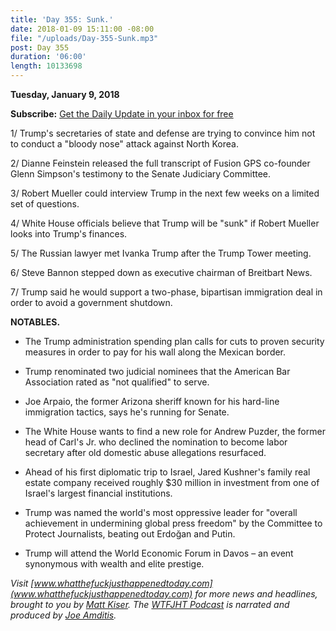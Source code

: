 ```yaml
---
title: 'Day 355: Sunk.'
date: 2018-01-09 15:11:00 -08:00
file: "/uploads/Day-355-Sunk.mp3"
post: Day 355
duration: '06:00'
length: 10133698
---
```


**Tuesday, January 9, 2018**

**Subscribe:** [Get the Daily Update in your inbox for free](https://whatthefuckjusthappenedtoday.com/subscribe/)

1/ Trump's secretaries of state and defense are trying to convince him not to conduct a "bloody nose" attack against North Korea.

2/ Dianne Feinstein released the full transcript of Fusion GPS co-founder Glenn Simpson's testimony to the Senate Judiciary Committee.

3/ Robert Mueller could interview Trump in the next few weeks on a limited set of questions.

4/ White House officials believe that Trump will be "sunk" if Robert Mueller looks into Trump's finances.

5/ The Russian lawyer met Ivanka Trump after the Trump Tower meeting.

6/ Steve Bannon stepped down as executive chairman of Breitbart News.

7/ Trump said he would support a two-phase, bipartisan immigration deal in order to avoid a government shutdown.

**NOTABLES.**

* The Trump administration spending plan calls for cuts to proven security measures in order to pay for his wall along the Mexican border.

* Trump renominated two judicial nominees that the American Bar Association rated as "not qualified" to serve.

* Joe Arpaio, the former Arizona sheriff known for his hard-line immigration tactics, says he's running for Senate.

* The White House wants to find a new role for Andrew Puzder, the former head of Carl's Jr. who declined the nomination to become labor secretary after old domestic abuse allegations resurfaced.

* Ahead of his first diplomatic trip to Israel, Jared Kushner's family real estate company received roughly $30 million in investment from one of Israel's largest financial institutions.

* Trump was named the world's most oppressive leader for "overall achievement in undermining global press freedom" by the Committee to Protect Journalists, beating out Erdoğan and Putin.

* Trump will attend the World Economic Forum in Davos – an event synonymous with wealth and elite prestige.

*Visit [www.whatthefuckjusthappenedtoday.com](www.whatthefuckjusthappenedtoday.com) for more news and headlines, brought to you by [Matt Kiser](https://twitter.com/Matt_Kiser). The [WTFJHT Podcast](https://whatthefuckjusthappenedtoday.com/podcasts/) is narrated and produced by [Joe Amditis](https://twitter.com/jsamditis).*
